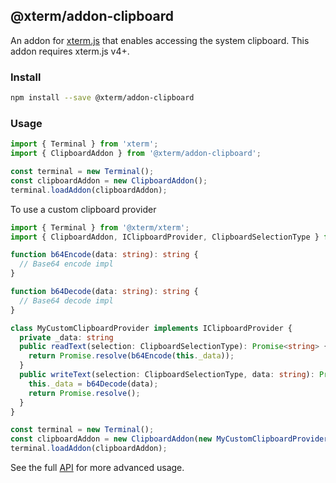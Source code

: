 ## @xterm/addon-clipboard

An addon for [xterm.js](https://github.com/xtermjs/xterm.js) that enables
accessing the system clipboard. This addon requires xterm.js v4+.

### Install

```bash
npm install --save @xterm/addon-clipboard
```

### Usage

```ts
import { Terminal } from 'xterm';
import { ClipboardAddon } from '@xterm/addon-clipboard';

const terminal = new Terminal();
const clipboardAddon = new ClipboardAddon();
terminal.loadAddon(clipboardAddon);
```

To use a custom clipboard provider

```ts
import { Terminal } from '@xterm/xterm';
import { ClipboardAddon, IClipboardProvider, ClipboardSelectionType } from '@xterm/addon-clipboard';

function b64Encode(data: string): string {
  // Base64 encode impl
}

function b64Decode(data: string): string {
  // Base64 decode impl
}

class MyCustomClipboardProvider implements IClipboardProvider {
  private _data: string
  public readText(selection: ClipboardSelectionType): Promise<string> {
    return Promise.resolve(b64Encode(this._data));
  }
  public writeText(selection: ClipboardSelectionType, data: string): Promise<void> {
    this._data = b64Decode(data);
    return Promise.resolve();
  }
}

const terminal = new Terminal();
const clipboardAddon = new ClipboardAddon(new MyCustomClipboardProvider());
terminal.loadAddon(clipboardAddon);
```

See the full [API](https://github.com/xtermjs/xterm.js/blob/master/addons/addon-clipboard/typings/addon-clipboard.d.ts) for more advanced usage.
